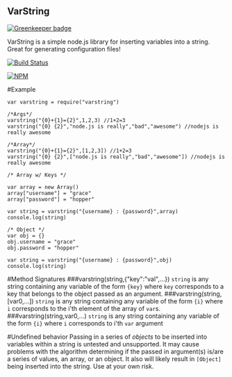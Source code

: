 VarString
---

[![Greenkeeper badge](https://badges.greenkeeper.io/retrohacker/varstring.svg)](https://greenkeeper.io/)

VarString is a simple node.js library for inserting variables into a string. Great for generating configuration files!

[![Build Status](https://travis-ci.org/wblankenship/varstring.svg?branch=master)](https://travis-ci.org/wblankenship/varstring)

[![NPM](https://nodei.co/npm/varstring.png)](https://nodei.co/npm/varstring/)

#Example

```
var varstring = require("varstring")

/*Args*/
varstring("{0}+{1}={2}",1,2,3) //1+2=3
varstring("{0} {2}","node.js is really","bad","awesome") //nodejs is really awesome

/*Array*/
varstring("{0}+{1}={2}",[1,2,3]) //1+2=3
varstring("{0} {2}",["node.js is really","bad","awesome"]) //nodejs is really awesome

/* Array w/ Keys */

var array = new Array()
array["username"] = "grace"
array["password"] = "hopper"

var string = varstring("{username} : {password}",array)
console.log(string)

/* Object */
var obj = {}
obj.username = "grace"
obj.password = "hopper"

var string = varstring("{username} : {password}",obj)
console.log(string)
```

#Method Signatures
###varstring(string,{"key":"val",...})
`string` is any string containing any variable of the form `{key}` where `key` corresponds to a key that belongs to the object passed as an argument.
###varstring(string,[var0,...])
`string` is any string containing any variable of the form `{i}` where `i` corresponds to the i'th element of the array of `var`s.
###varstring(string,var0,...)
`string` is any string containing any variable of the form `{i}` where `i` corresponds to i'th `var` argument

#Undefined behavior
Passing in a series of *objects* to be inserted into variables within a string is untested and unsupported. It may cause problems with the algorithm determining if the passed in argument(s) is/are a series of values, an array, or an object. It also will likely result in `[Object]` being inserted into the string. Use at your own risk.
